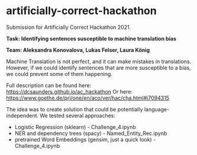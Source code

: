 # artificially-correct-hackathon
Submission for Artificially Correct Hackathon 2021.

**Task: Identifying sentences susceptible to machine translation bias**

**Team: Aleksandra Konovalova, Lukas Felser, Laura König**

Machine Translation is not perfect, and it can make mistakes in translations. However, if we could identify sentences that are more susceptible to a bias, we could prevent some of them happening.

Full description can be found here:
https://dcsaunders.github.io/ac_hackathon
Or here:
https://www.goethe.de/prj/one/en/aco/ver/hac/cha.html#i7094315

The idea was to create solution that could be potentially language-independent. We tested several approaches:
- Logistic Regression (sklearn) - Challenge_4.ipynb
- NER and dependency trees (spacy) - Named_Entity_Rec.ipynb
- pretrained Word Embeddings (gensim, just a quick look) - Challenge_4.ipynb
